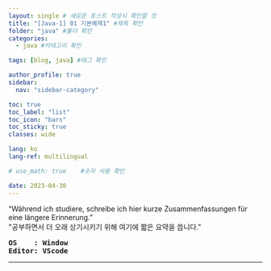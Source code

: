 ```yaml
---
layout: single # 새로운 포스트 작성시 확인할 것
title: "[Java-1] 01 기본예제1" #제목 확인
folder: "java" #폴더 확인
categories:
  - java #카테고리 확인

tags: [blog, java] #태그 확인

author_profile: true
sidebar:
  nav: "sidebar-category"

toc: true
toc_label: "list"
toc_icon: "bars"
toc_sticky: true
classes: wide

lang: ko
lang-ref: multilingual

# use_math: true    #숫자 사용 확인

date: 2023-04-30
---
```


<div class="notice">
“Während ich studiere, schreibe ich hier kurze Zusammenfassungen für eine längere Erinnerung.”<br>
"공부하면서 더 오래 상기시키기 위해 여기에 짧은 요약을 씁니다."<br>
<b>
<pre>
OS    : Window
Editor: VScode</pre></b>
</div>

---
